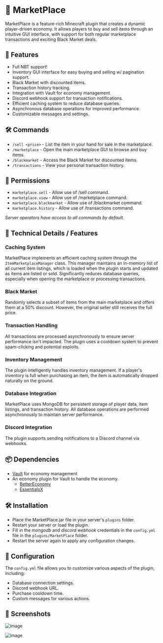 # 🛒 MarketPlace

MarketPlace is a feature-rich Minecraft plugin that creates a dynamic player-driven economy. It allows players to buy and sell items through an intuitive GUI interface, with support for both regular marketplace transactions and exciting Black Market deals.

## 🌟 Features

- Full NBT support!
- Inventory GUI interface for easy buying and selling w/ pagination support.
- Black Market with discounted items.
- Transaction history tracking.
- Integration with Vault for economy management.
- Discord webhook support for transaction notifications.
- Efficient caching system to reduce database queries.
- Asynchronous database operations for improved performance.
- Customizable messages and settings.

## 🛠️ Commands

- `/sell <price>` - List the item in your hand for sale in the marketplace.
- `/marketplace` - Open the main marketplace GUI to browse and buy items.
- `/blackmarket` - Access the Black Market for discounted items.
- `/transactions` - View your personal transaction history.

## 🔐 Permissions

- `marketplace.sell` - Allow use of /sell command.
- `marketplace.view` - Allow use of /marketplace command.
- `marketplace.blackmarket` - Allow use of /blackmarket command.
- `marketplace.history` - Allow use of /transactions command.

*Server operators have access to all commands by default.*

## 🧠 Technical Details / Features

### Caching System
MarketPlace implements an efficient caching system through the `ItemMarketplaceManager` class. This manager maintains an in-memory list of all current item listings, which is loaded when the plugin starts and updated as items are listed or sold. Significantly reduces database queries, especially when opening the marketplace or processing transactions.

### Black Market
Randomly selects a subset of items from the main marketplace and offers them at a 50% discount. However, the original seller still receives the full price.

### Transaction Handling
All transactions are processed asynchronously to ensure server performance isn't impacted. The plugin uses a cooldown system to prevent spam-clicking and potential exploits.

### Inventory Management
The plugin intelligently handles inventory management. If a player's inventory is full when purchasing an item, the item is automatically dropped naturally on the ground.

### Database Integration
MarketPlace uses MongoDB for persistent storage of player data, item listings, and transaction history. All database operations are performed asynchronously to maintain server performance.

### Discord Integration
The plugin supports sending notifications to a Discord channel via webhooks.

## 📦 Dependencies
- [Vault](https://www.spigotmc.org/resources/vault.34315/) for economy management
- An economy plugin for Vault to handle the economy. 
    - [BetterEconomy](https://www.spigotmc.org/resources/bettereconomy.96690/) 
    - [EssentialsX](https://essentialsx.net/downloads.html)

## 🛠️ Installation
- Place the MarketPlace.jar file in your server's `plugins` folder.
- Restart your server or load the plugin.
- Fill in the *mongodb* and *discord webhook* credentials in the `config.yml` file in the `plugins/MarketPlace` folder.
- Restart the server again to apply any configuration changes.

## 📝 Configuration

The `config.yml` file allows you to customize various aspects of the plugin, including:

- Database connection settings.
- Discord webhook URL.
- Purchase cooldown time.
- Custom messages for various actions.

## 📸 Screenshots

![image](https://i.imgur.com/rzR8PEy.png)

![image](https://i.imgur.com/Juwyj3t.png)

